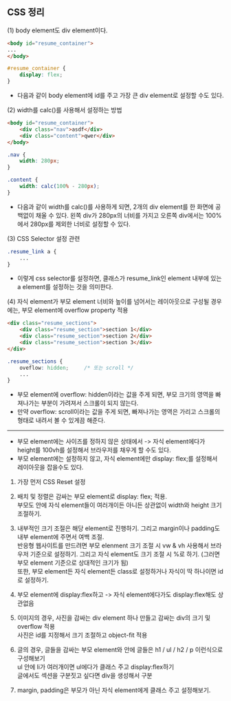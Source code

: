 ## CSS 정리

(1) body element도 div element이다.
```html
<body id="resume_container">
...
</body>
```

```css
#resume_container {
    display: flex;
}
```
- 다음과 같이 body element에 id를 주고 가장 큰 div element로 설정할 수도 있다.


(2) width를 calc()를 사용해서 설정하는 방법
```html
<body id="resume_container">
    <div class="nav">asdf</div>
    <div class="content">qwer</div>
</body>
```

```css
.nav {
    width: 280px;
}

.content {
    width: calc(100% - 280px);
}
```

- 다음과 같이 width를 calc()를 사용하게 되면, 2개의 div element를 한 화면에 공백없이 채울 수 있다. 왼쪽 div가 280px의 너비를 가지고 오른쪽 div에서는 100%에서 280px를 제외한 너비로 설정할 수 있다.


(3) CSS Selector 설정 관련
```css
.resume_link a {
    ...
}
```

- 이렇게 css selector를 설정하면, 클래스가 resume_link인 element 내부에 있는 a element를 설정하는 것을 의미한다.


(4) 자식 element가 부모 element 너비와 높이를 넘어서는 레이아웃으로 구성될 경우에는, 부모 element에 overflow property 적용
```html
<div class="resume_sections">
    <div class="resume_section">section 1</div>
    <div class="resume_section">section 2</div>
    <div class="resume_section">section 3</div>
</div>    
```

```css
.resume_sections {
    oveflow: hidden;     /* 또는 scroll */ 
    ...
}
```

- 부모 element에 overflow: hidden이라는 값을 주게 되면, 부모 크기의 영역을 빠져나가는 부분이 가려져서 스크롤이 되지 않는다.
- 만약 overflow: scroll이라는 값을 주게 되면, 빠져나가는 영역은 가리고 스크롤의 형태로 내려서 볼 수 있게끔 해준다.







* * *

- 부모 element에는 사이즈를 정하지 않은 상태에서 -> 자식 element에다가 height를 100vh를 설정해서 브라우저를 채우게 할 수도 있다.
- 부모 element에는 설정하지 않고, 자식 element에만 display: flex;를 설정해서 레이아웃을 잡을수도 있다.




1) 가장 먼저 CSS Reset 설정

2) 배치 및 정렬은 감싸는 부모 element로 display: flex; 적용.   
   부모도 안에 자식 element들이 여러개이든 아니든 상관없이 width와 height 크기 조절하기.

3) 내부적인 크기 조절은 해당 element로 진행하기. 그리고 margin이나 padding도 내부 element에 주면서 여백 조절.   
   반응형 웹사이트를 만드려면 부모 elenment 크기 조절 시 vw & vh 사용해서 브라우저 기준으로 설정하기. 
   그리고 자식 element도 크기 조절 시 %로 하기. (그러면 부모 element 기준으로 상대적인 크기가 됨)   
   또한, 부모 element든 자식 element든 class로 설정하거나 자식이 딱 하나이면 id로 설정하기.

4) 부모 element에 display:flex하고 -> 자식 element에다가도 display:flex해도 상관없음

5) 이미지의 경우, 사진을 감싸는 div element 하나 만들고 감싸는 div의 크기 및 overflow 적용   
   사진은 id를 지정해서 크기 조절하고 object-fit 적용

6) 글의 경우, 글들을 감싸는 부모 element와 안에 글들은 h1 / ul / h2 / p 이런식으로 구성해보기   
   ul 안에 li가 여러개이면 ul에다가 클래스 주고 display:flex하기   
   글에서도 섹션을 구분짓고 싶다면 div을 생성해서 구분

7) margin, padding은 부모가 아닌 자식 element에게 클래스 주고 설정해보기.
